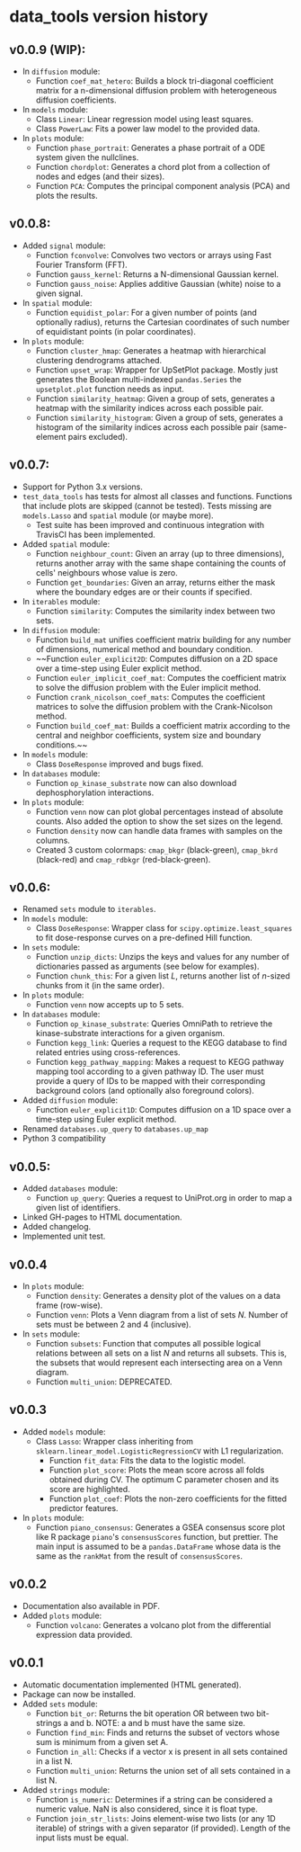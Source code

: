 # data_tools version history

## v0.0.9 (WIP):
- In `diffusion` module:
    - Function `coef_mat_hetero`: Builds a block tri-diagonal
      coefficient matrix for a n-dimensional diffusion problem with
      heterogeneous diffusion coefficients.
- In `models` module:
    - Class `Linear`: Linear regression model using least squares.
    - Class `PowerLaw`: Fits a power law model to the provided data.
- In `plots` module:
    - Function `phase_portrait`: Generates a phase portrait of a ODE
      system given the nullclines.
    - Function `chordplot`: Generates a chord plot from a collection of
      nodes and edges (and their sizes).
    - Function `PCA`: Computes the principal component analysis (PCA)
      and plots the results.

## v0.0.8:
- Added `signal` module:
    - Function `fconvolve`: Convolves two vectors or arrays using Fast
      Fourier Transform (FFT).
    - Function  `gauss_kernel`: Returns a N-dimensional Gaussian kernel.
    - Function `gauss_noise`: Applies additive Gaussian (white) noise to
      a given signal.
- In `spatial` module:
    - Function `equidist_polar`: For a given number of points (and
      optionally radius), returns the Cartesian coordinates of such
      number of equidistant points (in polar coordinates).
- In `plots` module:
    - Function `cluster_hmap`: Generates a heatmap with hierarchical
      clustering dendrograms attached.
    - Function `upset_wrap`: Wrapper for UpSetPlot package. Mostly just
      generates the Boolean multi-indexed ``pandas.Series`` the
      ``upsetplot.plot`` function needs as input.
    - Function `similarity_heatmap`: Given a group of sets, generates a
      heatmap with the similarity indices across each possible pair.
    - Function `similarity_histogram`: Given a group of sets, generates
      a histogram of the similarity indices across each possible pair
      (same-element pairs excluded).

## v0.0.7:
- Support for Python 3.x versions.
- `test_data_tools` has tests for almost all classes and functions.
  Functions that include plots are skipped (cannot be tested). Tests
  missing are `models.Lasso` and `spatial` module (or maybe more).
    - Test suite has been improved and continuous integration with
      TravisCI has been implemented.
- Added `spatial` module:
    - Function `neighbour_count`: Given an array (up to three
      dimensions), returns another array with the same shape containing
      the counts of cells' neighbours whose value is zero.
    - Function `get_boundaries`: Given an array, returns either the mask
      where the boundary edges are or their counts if specified.
- In `iterables` module:
    - Function `similarity`: Computes the similarity index between two
      sets.
- In `diffusion` module:
    - Function `build_mat` unifies coefficient matrix building for any
      number of dimensions, numerical method and boundary condition.
    - ~~Function `euler_explicit2D`: Computes diffusion on a 2D space
      over a time-step using Euler explicit method.
    - Function `euler_implicit_coef_mat`: Computes the coefficient
      matrix to solve the diffusion problem with the Euler implicit
      method.
    - Function `crank_nicolson_coef_mats`: Computes the coefficient
      matrices to solve the diffusion problem with the Crank-Nicolson
      method.
    - Function `build_coef_mat`: Builds a coefficient matrix according
      to the central and neighbor coefficients, system size and boundary
      conditions.~~
- In `models` module:
    - Class `DoseResponse` improved and bugs fixed.
- In `databases` module:
    - Function `op_kinase_substrate` now can also download
      dephosphorylation interactions.
- In `plots` module:
    - Function `venn` now can plot global percentages instead of
      absolute counts. Also added the option to show the set sizes on
      the legend.
    - Function `density` now can handle data frames with samples on the
      columns.
    - Created 3 custom colormaps: `cmap_bkgr` (black-green), `cmap_bkrd`
      (black-red) and `cmap_rdbkgr` (red-black-green).

## v0.0.6:
- Renamed `sets` module to `iterables`.
- In `models` module:
    - Class `DoseResponse`: Wrapper class for
      ``scipy.optimize.least_squares`` to fit dose-response curves on a
      pre-defined Hill function.
- In `sets` module:
    - Function `unzip_dicts`: Unzips the keys and values for any number
      of dictionaries passed as arguments (see below for examples).
    - Function `chunk_this`: For a given list *L*, returns another list
      of *n*-sized chunks from it (in the same order).
- In `plots` module:
    - Function `venn` now accepts up to 5 sets.
- In `databases` module:
    - Function `op_kinase_substrate`: Queries OmniPath to retrieve the
      kinase-substrate interactions for a given organism.
    - Function `kegg_link`: Queries a request to the KEGG database to
      find related entries using cross-references.
    - Function `kegg_pathway_mapping`: Makes a request to KEGG pathway
      mapping tool according to a given pathway ID. The user must
      provide a query of IDs to be mapped with their corresponding
      background colors (and optionally also foreground colors).
- Added `diffusion` module:
    - Function `euler_explicit1D`: Computes diffusion on a 1D space over
      a time-step using Euler explicit method.
- Renamed `databases.up_query` to `databases.up_map`
- Python 3 compatibility

## v0.0.5:
- Added `databases` module:
    - Function `up_query`: Queries a request to UniProt.org in order to
      map a given list of identifiers.
- Linked GH-pages to HTML documentation.
- Added changelog.
- Implemented unit test.

## v0.0.4
- In `plots` module:
    - Function `density`: Generates a density plot of the values on a
      data frame (row-wise).
    - Function `venn`: Plots a Venn diagram from a list of sets *N*.
      Number of sets must be between 2 and 4 (inclusive).
- In `sets` module:
    - Function `subsets`: Function that computes all possible logical
      relations between all sets on a list *N* and returns all subsets.
      This is, the subsets that would represent each intersecting area
      on a Venn diagram.
    - Function `multi_union`: DEPRECATED.

## v0.0.3
- Added `models` module:
    - Class `Lasso`: Wrapper class inheriting from
      ``sklearn.linear_model.LogisticRegressionCV`` with L1
      regularization.
        - Function `fit_data`: Fits the data to the logistic model.
        - Function `plot_score`: Plots the mean score across all folds
          obtained during CV. The optimum C parameter chosen and its
          score are highlighted.
        - Function `plot_coef`: Plots the non-zero coefficients for the
          fitted predictor features.
- In `plots` module:
    - Function `piano_consensus`: Generates a GSEA consensus score
      plot like R package ``piano``'s ``consensusScores`` function, but
      prettier. The main input is assumed to be a ``pandas.DataFrame``
      whose data is the same as the ``rankMat`` from the result of
      ``consensusScores``.

## v0.0.2
- Documentation also available in PDF.
- Added `plots` module:
    - Function `volcano`: Generates a volcano plot from the differential
      expression data provided.

## v0.0.1
- Automatic documentation implemented (HTML generated).
- Package can now be installed.
- Added `sets` module:
    - Function `bit_or`: Returns the bit operation OR between two
      bit-strings a and b. NOTE: a and b must have the same size.
    - Function `find_min`: Finds and returns the subset of vectors whose
      sum is minimum from a given set A.
    - Function `in_all`: Checks if a vector x is present in all sets
      contained in a list N.
    - Function `multi_union`:  Returns the union set of all sets
      contained in a list N.
- Added `strings` module:
    - Function `is_numeric`: Determines if a string can be considered a
      numeric value. NaN is also considered, since it is float type.
    - Function `join_str_lists`: Joins element-wise two lists (or any 1D
      iterable) of strings with a given separator (if provided). Length
      of the input lists must be equal.
